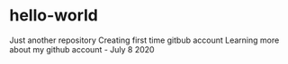 # hello-world
Just another repository
Creating first time gitbub account
Learning more about my github account - July 8 2020
